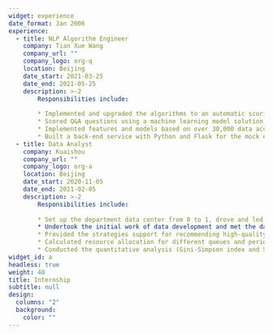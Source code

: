 ```yaml
---
widget: experience
date_format: Jan 2006
experience:
  - title: NLP Algorithm Engineer
    company: Tian Xue Wang
    company_url: ""
    company_logo: org-q
    location: Beijing
    date_start: 2021-03-25
    date_end: 2021-05-25
    description: >-2
        Responsibilities include:
        
        * Implemented and upgraded the algorithms to an automatic scoring system for spoken English, which is integrated into the app, covering both PC and mobile.
        * Scored Q&A questions using a machine learning model solution to construct text similarity features between the student's recognition text and multiple reference answers, and then put them into the LGB model together with speech features to conduct regression, boosting accuracy from 75% to 85%.
        * Implemented features and models based on over 30,000 data according to region using Python, and deployed them into the Polly engine using C++.
        * Built a back-end service with Python and Flask for the mock exam, serving over 200,000 users.
  - title: Data Analyst
    company: Kuaishou
    company_url: ""
    company_logo: org-a
    location: Beijing
    date_start: 2020-11-05
    date_end: 2021-02-05
    description: >-2
        Responsibilities include:
        
        * Set up the department data center from 0 to 1, drove and led data reform and innovation to better meet the internal data needs of the department while applying analytical capabilities to guide the business.
        * Undertook the initial work of data development and met the data requirements of the department: utilized SQL to retrieve data from Hive and completed over 1,500 SQL queries, wrote the SQL template, and created the corresponding visual Kanban to support the unified and efficient data queries and statistics, and standardized data caliber.
        * Provided the strategies support for recommending high-quality works to the operation side, and developed an appropriate public release strategy based on the characteristics of the published works of different secondary vertical classes.
        * Calculated resource allocation for different queues and periods around the internal resource pool of the department, optimized the code and configured a fitted engine.
        * Conducted the quantitative analysis (Gini-Simpson index and Shannon-Wiener index) for the ecological diversity of the primary vertical classes to prevent the recommendation system from being good at working out an optimal local solution that resulted in the ‘Matthew effect’ of distribution.
widget_id: a
headless: true
weight: 40
title: Internship
subtitle: null
design:
  columns: "2"
  background:
    color: ""
---
```

